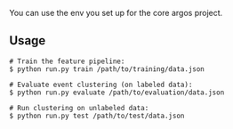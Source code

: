 You can use the env you set up for the core argos project.

## Usage

    # Train the feature pipeline:
    $ python run.py train /path/to/training/data.json

    # Evaluate event clustering (on labeled data):
    $ python run.py evaluate /path/to/evaluation/data.json

    # Run clustering on unlabeled data:
    $ python run.py test /path/to/test/data.json